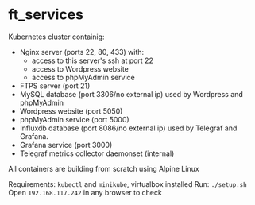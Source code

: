 # ft_services
Kubernetes cluster containig:

- Nginx server (ports 22, 80, 433) with:
  - access to this server's ssh at port 22
  - access to Wordpress website 
  - access to phpMyAdmin service
- FTPS server (port 21)
- MySQL database (port 3306/no external ip) used by Wordpress and phpMyAdmin
- Wordpress website (port 5050)
- phpMyAdmin service (port 5000)
- Influxdb database (port 8086/no external ip) used by Telegraf and Grafana.
- Grafana service (port 3000)
- Telegraf metrics collector daemonset (internal)

All containers are building from scratch using Alpine Linux

Requirements: `kubectl` and `minikube`, virtualbox installed
Run: `./setup.sh`
Open `192.168.117.242` in any browser to check 

